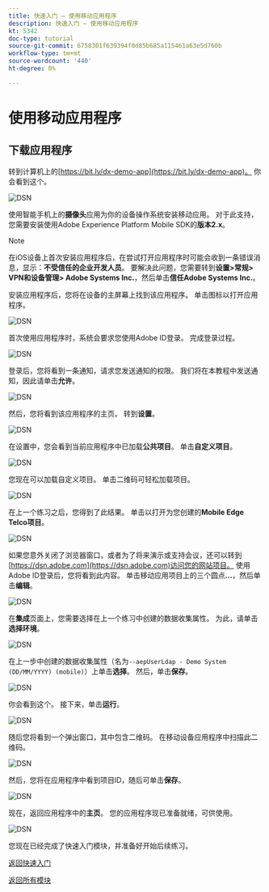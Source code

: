```yaml
---
title: 快速入门 — 使用移动应用程序
description: 快速入门 — 使用移动应用程序
kt: 5342
doc-type: tutorial
source-git-commit: 6758301f639394f0d85b685a115461a63e5d760b
workflow-type: tm+mt
source-wordcount: '440'
ht-degree: 0%

---
```


# 使用移动应用程序

## 下载应用程序

转到计算机上的[https://bit.ly/dx-demo-app](https://bit.ly/dx-demo-app)。 你会看到这个。

![DSN](./images/mobileapp.png)

使用智能手机上的&#x200B;**摄像头**&#x200B;应用为你的设备操作系统安装移动应用。 对于此支持，您需要安装使用Adobe Experience Platform Mobile SDK的&#x200B;**版本2.x**。

>[!NOTE]
>
>在iOS设备上首次安装应用程序后，在尝试打开应用程序时可能会收到一条错误消息，显示：**不受信任的企业开发人员**。 要解决此问题，您需要转到&#x200B;**设置>常规> VPN和设备管理> Adobe Systems Inc.**，然后单击&#x200B;**信任Adobe Systems Inc.**。

安装应用程序后，您将在设备的主屏幕上找到该应用程序。 单击图标以打开应用程序。

![DSN](./images/mobileappn1.png)

首次使用应用程序时，系统会要求您使用Adobe ID登录。 完成登录过程。

![DSN](./images/mobileappn2.png)

登录后，您将看到一条通知，请求您发送通知的权限。 我们将在本教程中发送通知，因此请单击&#x200B;**允许**。

![DSN](./images/mobileappn3.png)

然后，您将看到该应用程序的主页。 转到&#x200B;**设置**。

![DSN](./images/mobileappn4.png)

在设置中，您会看到当前应用程序中已加载&#x200B;**公共项目**。 单击&#x200B;**自定义项目**。

![DSN](./images/mobileappn5.png)

您现在可以加载自定义项目。 单击二维码可轻松加载项目。

![DSN](./images/mobileappn6.png)

在上一个练习之后，您得到了此结果。 单击以打开为您创建的&#x200B;**Mobile Edge Telco项目**。

![DSN](./images/dsn5b.png)

如果您意外关闭了浏览器窗口，或者为了将来演示或支持会议，还可以转到[https://dsn.adobe.com](https://dsn.adobe.com)访问您的网站项目。 使用Adobe ID登录后，您将看到此内容。 单击移动应用项目上的三个圆点&#x200B;**...**，然后单击&#x200B;**编辑**。

![DSN](./images/web8a.png)

在&#x200B;**集成**&#x200B;页面上，您需要选择在上一个练习中创建的数据收集属性。 为此，请单击&#x200B;**选择环境**。

![DSN](./images/web8aa.png)

在上一步中创建的数据收集属性（名为`--aepUserLdap - Demo System (DD/MM/YYYY) (mobile)`）上单击&#x200B;**选择**。 然后，单击&#x200B;**保存**。

![DSN](./images/web8b.png)

你会看到这个。 接下来，单击&#x200B;**运行**。

![DSN](./images/web8bb.png)

随后您将看到一个弹出窗口，其中包含二维码。 在移动设备应用程序中扫描此二维码。

![DSN](./images/web8c.png)

然后，您将在应用程序中看到项目ID，随后可单击&#x200B;**保存**。

![DSN](./images/mobileappn7.png)

现在，返回应用程序中的&#x200B;**主页**。 您的应用程序现已准备就绪，可供使用。

![DSN](./images/mobileappn8.png)

您现在已经完成了快速入门模块，并准备好开始后续练习。

[返回快速入门](./getting-started.md)

[返回所有模块](./../../../overview.md)
